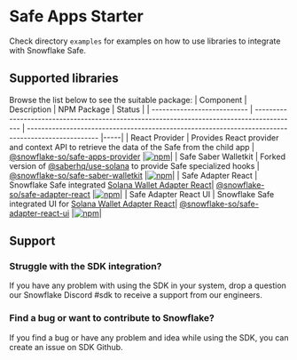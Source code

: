 # Safe Apps Starter

Check directory `examples` for examples on how to use libraries to integrate with Snowflake Safe.

## Supported libraries

Browse the list below to see the suitable package:
| Component | Description | NPM Package | Status |
| --------------------------- | ------------------------------------------------------------------------------------------ | -------------------------------------------------------------------------------------------------- |-----|
| React Provider | Provides React provider and context API to retrieve the data of the Safe from the child app | [@snowflake-so/safe-apps-provider](https://www.npmjs.com/package/@snowflake-so/safe-apps-provider) |[![npm](https://img.shields.io/npm/v/@snowflake-so/safe-apps-provider)](https://www.npmjs.com/package/@snowflake-so/safe-apps-provider)|
| Safe Saber Walletkit | Forked version of [@saberhq/use-solana](https://github.com/saber-hq/saber-common/tree/master/packages/use-solana) to provide Safe specialized hooks | [@snowflake-so/safe-saber-walletkit](https://www.npmjs.com/package/@snowflake-so/safe-saber-walletkit) |[![npm](https://img.shields.io/npm/v/@snowflake-so/safe-saber-walletkit)](https://www.npmjs.com/package/@snowflake-so/safe-saber-walletkit)|
| Safe Adapter React | Snowflake Safe integrated [Solana Wallet Adapter React](https://github.com/solana-labs/wallet-adapter)| [@snowflake-so/safe-adapter-react](https://www.npmjs.com/package/@snowflake-so/safe-adapter-react) |[![npm](https://img.shields.io/npm/v/@snowflake-so/safe-adapter-react)](https://www.npmjs.com/package/@snowflake-so/safe-adapter-react)|
| Safe Adapter React UI | Snowflake Safe integrated UI for [Solana Wallet Adapter React](https://github.com/solana-labs/wallet-adapter)| [@snowflake-so/safe-adapter-react-ui](https://www.npmjs.com/package/@snowflake-so/safe-adapter-react-ui) |[![npm](https://img.shields.io/npm/v/@snowflake-so/safe-adapter-react-ui)](https://www.npmjs.com/package/@snowflake-so/safe-adapter-react-ui)|

## Support

### Struggle with the SDK integration?

If you have any problem with using the SDK in your system, drop a question our Snowflake Discord #sdk to receive a support from our engineers.

### Find a bug or want to contribute to Snowflake?

If you find a bug or have any problem and idea while using the SDK, you can create an issue on SDK Github.
